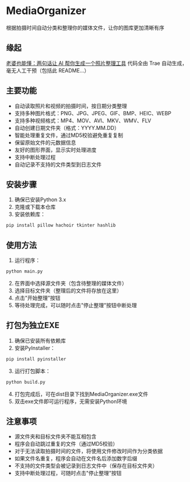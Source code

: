 # MediaOrganizer
根据拍摄时间自动分类和整理你的媒体文件，让你的图库更加清晰有序

## 缘起
[老婆也能懂：两句话让 AI 帮你生成一个照片整理工具](https://mp.weixin.qq.com/s/ddQjaYXB5vlJ4sHqRPcoyw)
代码全由 Trae 自动生成，毫无人工干预（包括此 README...）

## 主要功能
- 自动读取照片和视频的拍摄时间，按日期分类整理
- 支持多种图片格式：PNG、JPG、JPEG、GIF、BMP、HEIC、WEBP
- 支持多种视频格式：MP4、MOV、AVI、MKV、WMV、FLV
- 自动创建日期文件夹（格式：YYYY.MM.DD）
- 智能处理重复文件，通过MD5校验避免重复复制
- 保留原始文件的元数据信息
- 友好的图形界面，显示实时处理进度
- 支持中断处理过程
- 自动记录不支持的文件类型到日志文件

## 安装步骤
1. 确保已安装Python 3.x
2. 克隆或下载本仓库
3. 安装依赖库：
```bash
pip install pillow hachoir tkinter hashlib
```

## 使用方法
1. 运行程序：
```bash
python main.py
```
2. 在界面中选择源文件夹（包含待整理的媒体文件）
3. 选择目标文件夹（整理后的文件将存放在这里）
4. 点击"开始整理"按钮
5. 等待处理完成，可以随时点击"停止整理"按钮中断处理

## 打包为独立EXE
1. 确保已安装所有依赖库
2. 安装PyInstaller：
```bash
pip install pyinstaller
```
3. 运行打包脚本：
```bash
python build.py
```
4. 打包完成后，可在dist目录下找到MediaOrganizer.exe文件
5. 双击exe文件即可运行程序，无需安装Python环境

## 注意事项
- 源文件夹和目标文件夹不能互相包含
- 程序会自动跳过重复的文件（通过MD5校验）
- 对于无法读取拍摄时间的文件，将使用文件修改时间作为分类依据
- 如果文件名重复，程序会自动在文件名后添加数字后缀
- 不支持的文件类型会被记录到日志文件中（保存在目标文件夹）
- 支持中断处理过程，可随时点击"停止整理"按钮
